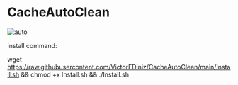 # CacheAutoClean

![auto](https://user-images.githubusercontent.com/86570043/124396536-8eb5db80-dce0-11eb-891b-86b993047dd1.png)

install command:

 wget https://raw.githubusercontent.com/VictorFDiniz/CacheAutoClean/main/Install.sh && chmod +x Install.sh && ./Install.sh 
